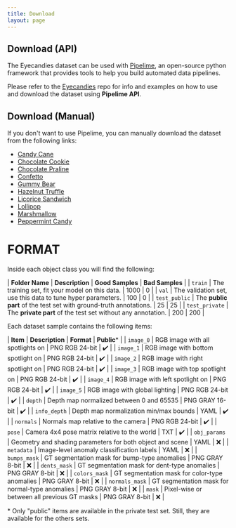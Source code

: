 ```yaml
---
title: Download
layout: page
---
```


<div class="hero has-text-centered" id="download">
<div class="myWrapper" markdown="1" align="left">

## Download (API)

The Eyecandies dataset can be used with [Pipelime](https://github.com/eyecan-ai/pipelime-python), an open-source python framework that provides tools to help you build automated data pipelines.

Please refer to the [Eyecandies](https://github.com/eyecan-ai/eyecandies) repo for info and examples on how to use and download the dataset using **Pipelime API**.

## Download (Manual)

If you don't want to use Pipelime, you can manually download the dataset from the following links:

- [Candy Cane](https://drive.google.com/file/d/1OI0Jh5tUj98j3ihFXCXf7EW2qSpeaTSY/view?usp=sharing)
- [Chocolate Cookie](https://drive.google.com/file/d/1PEvIXZOcxuDMBo4iuCsUVDN63jisg0QN/view?usp=sharing)
- [Chocolate Praline](https://drive.google.com/file/d/1dRlDAS31QJSwROgA6yFcXo85mL0EBh25/view?usp=sharing)
- [Confetto](https://drive.google.com/file/d/10GNPUIQTUheT-qd6EzO76fsUgAwsHfaq/view?usp=sharing)
- [Gummy Bear](https://drive.google.com/file/d/1OCAKXPmpNrD9s3oUcQ--mhRZTt4HGJ-W/view?usp=sharing)
- [Hazelnut Truffle](https://drive.google.com/file/d/1PsKc4hXxsuIjqwyHh7ciPAeS-IxsPikm/view?usp=sharing)
- [Licorice Sandwich](https://drive.google.com/file/d/1dtU_l9gD1zoCN7fIYRksd_9KeyZklaHC/view?usp=sharing)
- [Lollipop](https://drive.google.com/file/d/1DbL91Zjm2I9-AfJewU3M354pW4vnuaNz/view?usp=sharing)
- [Marshmallow](https://drive.google.com/file/d/1pebIU3AegEFilqqoROaVzOZqkSgX-JTo/view?usp=sharing)
- [Peppermint Candy](https://drive.google.com/file/d/1tF_1fPJYaUVaf1AwjlEi-fsGWzgCx6UF/view?usp=sharing)

</div>
</div>

# FORMAT

<div class="hero has-text-centered" id="format">
<div class="myWrapper" markdown="1" align="left">

Inside each object class you will find the following:
<!-- | --------------- | ------------------------------------------------------------------ | ---------------- | --------------- | -->

| **Folder Name** | **Description**                                                    | **Good Samples** | **Bad Samples** |
| `train`         | The training set, fit your model on this data.                     | 1000             | 0               |
| `val`           | The validation set, use this data to tune hyper parameters.        | 100              | 0               |
| `test_public`   | The **public part** of the test set with ground-truth annotations. | 25               | 25              |
| `test_private`  | The **private part** of the test set without any annotation.       | 200              | 200             |

Each dataset sample contains the following items:
<!-- | -------------- | --------------------------------------------------------- | --------------- | ------------ | -->

| **Item**       | **Description**                                           | **Format**      | **Public**\* |
| `image_0`      | RGB image with all spotlights on                          | PNG RGB 24-bit  | ✔️            |
| `image_1`      | RGB image with bottom spotlight on                        | PNG RGB 24-bit  | ✔️            |
| `image_2`      | RGB image with right spotlight on                         | PNG RGB 24-bit  | ✔️            |
| `image_3`      | RGB image with top spotlight on                           | PNG RGB 24-bit  | ✔️            |
| `image_4`      | RGB image with left spotlight on                          | PNG RGB 24-bit  | ✔️            |
| `image_5`      | RGB image with global lighting                            | PNG RGB 24-bit  | ✔️            |
| `depth`        | Depth map normalized between 0 and 65535                  | PNG GRAY 16-bit | ✔️            |
| `info_depth`   | Depth map normalization min/max bounds                    | YAML            | ✔️            |
| `normals`      | Normals map relative to the camera                        | PNG RGB 24-bit  | ✔️            |
| `pose`         | Camera 4x4 pose matrix relative to the world              | TXT             | ✔️            |
| `obj_params`   | Geometry and shading parameters for both object and scene | YAML            | ❌            |
| `metadata`     | Image-level anomaly classification labels                 | YAML            | ❌            |
| `bumps_mask`   | GT segmentation mask for bump-type anomalies              | PNG GRAY 8-bit  | ❌            |
| `dents_mask`   | GT segmentation mask for dent-type anomalies              | PNG GRAY 8-bit  | ❌            |
| `colors_mask`  | GT segmentation mask for color-type anomalies             | PNG GRAY 8-bit  | ❌            |
| `normals_mask` | GT segmentation mask for normal-type anomalies            | PNG GRAY 8-bit  | ❌            |
| `mask`         | Pixel-wise or between all previous GT masks               | PNG GRAY 8-bit  | ❌            |

\* Only "public" items are available in the private test set. Still, they are available for the others sets.

</div>
</div>